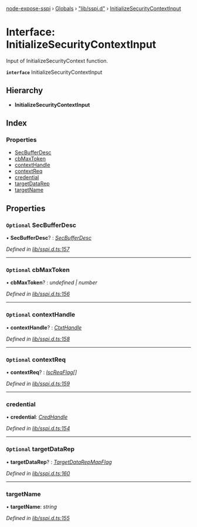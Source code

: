 [node-expose-sspi](../README.md) › [Globals](../globals.md) › ["lib/sspi.d"](../modules/_lib_sspi_d_.md) › [InitializeSecurityContextInput](_lib_sspi_d_.initializesecuritycontextinput.md)

# Interface: InitializeSecurityContextInput

Input of InitializeSecurityContext function.

**`interface`** InitializeSecurityContextInput

## Hierarchy

* **InitializeSecurityContextInput**

## Index

### Properties

* [SecBufferDesc](_lib_sspi_d_.initializesecuritycontextinput.md#optional-secbufferdesc)
* [cbMaxToken](_lib_sspi_d_.initializesecuritycontextinput.md#optional-cbmaxtoken)
* [contextHandle](_lib_sspi_d_.initializesecuritycontextinput.md#optional-contexthandle)
* [contextReq](_lib_sspi_d_.initializesecuritycontextinput.md#optional-contextreq)
* [credential](_lib_sspi_d_.initializesecuritycontextinput.md#credential)
* [targetDataRep](_lib_sspi_d_.initializesecuritycontextinput.md#optional-targetdatarep)
* [targetName](_lib_sspi_d_.initializesecuritycontextinput.md#targetname)

## Properties

### `Optional` SecBufferDesc

• **SecBufferDesc**? : *[SecBufferDesc](_lib_sspi_d_.initializesecuritycontextinput.md#optional-secbufferdesc)*

*Defined in [lib/sspi.d.ts:157](https://github.com/jlguenego/node-expose-sspi/blob/e4d7005/lib/sspi.d.ts#L157)*

___

### `Optional` cbMaxToken

• **cbMaxToken**? : *undefined | number*

*Defined in [lib/sspi.d.ts:156](https://github.com/jlguenego/node-expose-sspi/blob/e4d7005/lib/sspi.d.ts#L156)*

___

### `Optional` contextHandle

• **contextHandle**? : *[CtxtHandle](_lib_sspi_d_.ctxthandle.md)*

*Defined in [lib/sspi.d.ts:158](https://github.com/jlguenego/node-expose-sspi/blob/e4d7005/lib/sspi.d.ts#L158)*

___

### `Optional` contextReq

• **contextReq**? : *[IscReqFlag](../modules/_lib_flags_index_d_.md#iscreqflag)[]*

*Defined in [lib/sspi.d.ts:159](https://github.com/jlguenego/node-expose-sspi/blob/e4d7005/lib/sspi.d.ts#L159)*

___

###  credential

• **credential**: *[CredHandle](_lib_sspi_d_.credhandle.md)*

*Defined in [lib/sspi.d.ts:154](https://github.com/jlguenego/node-expose-sspi/blob/e4d7005/lib/sspi.d.ts#L154)*

___

### `Optional` targetDataRep

• **targetDataRep**? : *[TargetDataRepMapFlag](../modules/_lib_flags_index_d_.md#targetdatarepmapflag)*

*Defined in [lib/sspi.d.ts:160](https://github.com/jlguenego/node-expose-sspi/blob/e4d7005/lib/sspi.d.ts#L160)*

___

###  targetName

• **targetName**: *string*

*Defined in [lib/sspi.d.ts:155](https://github.com/jlguenego/node-expose-sspi/blob/e4d7005/lib/sspi.d.ts#L155)*

